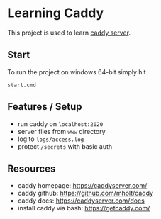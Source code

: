 # Learning Caddy

This project is used to learn [caddy server](https://caddyserver.com/).

## Start

To run the project on windows 64-bit simply hit
```
start.cmd
```

## Features / Setup

- run caddy on `localhost:2020`
- server files from `www` directory
- log to `logs/access.log` 
- protect `/secrets` with basic auth

## Resources

- caddy homepage: https://caddyserver.com/
- caddy github: https://github.com/mholt/caddy
- caddy docs: https://caddyserver.com/docs
- install caddy via bash: https://getcaddy.com/